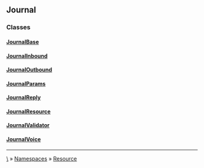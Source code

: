 ## Journal




### Classes
#### [JournalBase](class-JournalBase)
#### [JournalInbound](class-JournalInbound)
#### [JournalOutbound](class-JournalOutbound)
#### [JournalParams](class-JournalParams)
#### [JournalReply](class-JournalReply)
#### [JournalResource](class-JournalResource)
#### [JournalValidator](class-JournalValidator)
#### [JournalVoice](class-JournalVoice)




***
[\\](Home) » [Namespaces](Namespaces) » [Resource](ns-Resource)